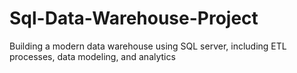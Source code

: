# Sql-Data-Warehouse-Project
Building a modern data warehouse using SQL server, including ETL processes, data modeling, and analytics

